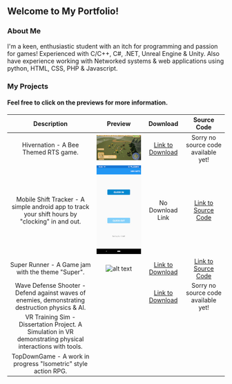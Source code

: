 ## Welcome to My Portfolio!

### About Me

I'm a keen, enthusiastic student with an itch for programming and passion for games!
Experienced with C/C++, C#, .NET, Unreal Engine & Unity.
Also have experience working with Networked systems & web applications using python, HTML, CSS, PHP & Javascript.

### My Projects
#### Feel free to click on the previews for more information.

|   Description   |      Preview     |     Download     |   Source Code   |
:----------------:|:----------------:|:----------------:|:----------------:
Hivernation - A Bee Themed RTS game. | ![alt text](Hivernation.gif "Hivernation") | [Link to Download](https://drive.google.com/file/d/1WBfRyxU8ywNIHwzcUX3SOFy-uVb2Erfp/view?usp=sharing) | Sorry no source code available yet!
Mobile Shift Tracker - A simple android app to track your shift hours by "clocking" in and out. | ![alt text](worktracker.jpg "Shift Tracker") | No Download Link | [Link to Source Code](https://github.com/CritneySpears/MobileApp)
Super Runner - A Game jam with the theme "Super". | ![alt text]() | [Link to Download](https://itch.io/jam/university-of-derby-spring-jam-2021/rate/974726) | [Link to Source Code](https://github.com/CritneySpears/UDoGameJamSpring2021)
Wave Defense Shooter - Defend against waves of enemies, demonstrating destruction physics & AI. | | [Link to Download](https://drive.google.com/file/d/1RjKAuBFPWLgRebiSxDUN_hGuezDJLJpv/view?usp=sharing) | Sorry no source code available yet!
VR Training Sim - Dissertation Project. A Simulation in VR demonstrating physical interactions with tools. | | |
TopDownGame - A work in progress "Isometric" style action RPG. | | |





